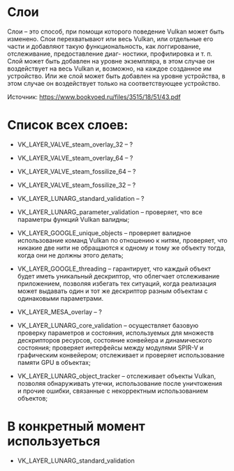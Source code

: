 # Слои

Слои – это способ, при помощи которого поведение Vulkan может быть изменено.
Слои перехватывают или весь Vulkan, или отдельные его части и добавляют
такую функциональность, как логгирование, отслеживание, предоставление диаг-
ностики, профилировка и т. п. Слой может быть добавлен на уровне экземпляра,
в этом случае он воздействует на весь Vulkan и, возможно, на каждое созданное им
устройство. Или же слой может быть добавлен на уровне устройства, в этом случае
он воздействует только на соответствующее устройство.

Источник: https://www.bookvoed.ru/files/3515/18/51/43.pdf

# Список всех слоев:

* VK_LAYER_VALVE_steam_overlay_32 – ?
* VK_LAYER_VALVE_steam_overlay_64 – ?
* VK_LAYER_VALVE_steam_fossilize_64 – ?
* VK_LAYER_VALVE_steam_fossilize_32 – ?
* VK_LAYER_LUNARG_standard_validation – ?

* VK_LAYER_LUNARG_parameter_validation –
    проверяет, что все параметры функций Vulkan валидны;

* VK_LAYER_GOOGLE_unique_objects –
    проверяет валидное использование команд Vulkan по отношению к нитям, проверяет, что никакие
    две нити не обращаются к одному и тому же объекту тогда, когда они не должны этого делать;

* VK_LAYER_GOOGLE_threading –
    гарантирует, что каждый объект будет
    иметь уникальный дескриптор, что облегчает отслеживание приложением,
    позволяя избегать тех ситуаций, когда реализация может выдавать один
    и тот же дескриптор разным объектам с одинаковыми параметрами.

* VK_LAYER_MESA_overlay – ?

* VK_LAYER_LUNARG_core_validation –
    осуществляет базовую проверку параметров и состояния, используемых для множеств дескрипторов ресурсов,
    состояние конвейера и динамического состояния; проверяет интерфейсы
    между модулями SPIR-V и графическим конвейером; отслеживает и проверяет использование памяти GPU в объектах;

* VK_LAYER_LUNARG_object_tracker –
    отслеживает объекты Vulkan, позволяя
    обнаруживать утечки, использование после уничтожения и прочие ошибки,
    связанные с некорректным использованием объектов;

# В конкретный момент используеться
* VK_LAYER_LUNARG_standard_validation
